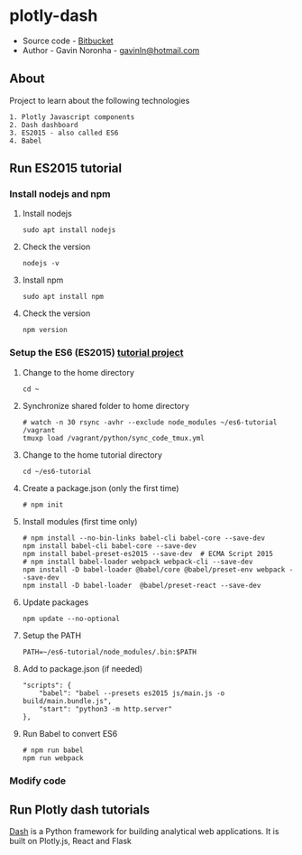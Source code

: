 # plotly-dash

* Source code - [Bitbucket][1]
* Author - Gavin Noronha - <gavinln@hotmail.com>

[1]: https://bitbucket.org/gavinln/plotly-dash/

## About

Project to learn about the following technologies

    1. Plotly Javascript components
    2. Dash dashboard
    3. ES2015 - also called ES6
    4. Babel

## Run ES2015 tutorial

### Install nodejs and npm

1. Install nodejs

    ```
    sudo apt install nodejs
    ```

2. Check the version

    ```
    nodejs -v
    ```

3. Install npm

    ```
    sudo apt install npm
    ```

4. Check the version

    ```
    npm version
    ```

### Setup the ES6 (ES2015) [tutorial project][100]

[100]: https://github.com/ccoenraets/es6-tutorial

1. Change to the home directory

    ```
    cd ~
    ```

2. Synchronize shared folder to home directory

    ```
    # watch -n 30 rsync -avhr --exclude node_modules ~/es6-tutorial /vagrant
    tmuxp load /vagrant/python/sync_code_tmux.yml
    ```

3. Change to the home tutorial directory

    ```
    cd ~/es6-tutorial
    ```

4. Create a package.json (only the first time)

    ```
    # npm init
    ```

5. Install modules (first time only)

    ```
    # npm install --no-bin-links babel-cli babel-core --save-dev
    npm install babel-cli babel-core --save-dev
    npm install babel-preset-es2015 --save-dev  # ECMA Script 2015
    # npm install babel-loader webpack webpack-cli --save-dev
    npm install -D babel-loader @babel/core @babel/preset-env webpack --save-dev
    npm install -D babel-loader  @babel/preset-react --save-dev
    ```

6. Update packages

    ```
    npm update --no-optional
    ```

9. Setup the PATH

    ```
    PATH=~/es6-tutorial/node_modules/.bin:$PATH
    ```

10. Add to package.json (if needed)

    ```
    "scripts": {
        "babel": "babel --presets es2015 js/main.js -o build/main.bundle.js",
        "start": "python3 -m http.server"
    },
    ```

11. Run Babel to convert ES6

    ```
    # npm run babel
    npm run webpack
    ```

### Modify code

## Run Plotly dash tutorials

[Dash][200] is a Python framework for building analytical web applications. It
is built on Plotly.js, React and Flask

[200]: https://github.com/plotly/dash

